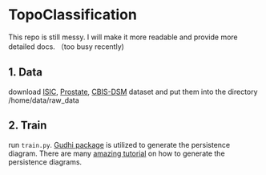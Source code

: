 # TopoClassification

This repo is still messy. I will make it more readable and provide more detailed docs. （too busy recently)

## 1. Data
download [ISIC](https://challenge.isic-archive.com/), [Prostate](https://osf.io/k96qw/), [CBIS-DSM](https://wiki.cancerimagingarchive.net/pages/viewpage.action?pageId=22516629) dataset and put them into the directory /home/data/raw_data

## 2. Train
run `train.py`. [Gudhi package](https://gudhi.inria.fr/) is utilized to generate the persistence diagram. There are many [amazing tutorial](https://gudhi.inria.fr/python/latest/cubical_complex_sklearn_itf_ref.html) on how to generate the persistence diagrams.

